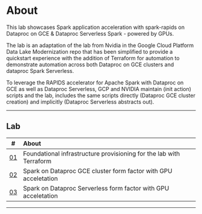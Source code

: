 # About

This lab showcases Spark application acceleration with spark-rapids on Dataproc on GCE & Dataproc Serverless Spark - powered by GPUs. 

The lab is an adaptation of the lab from Nvidia in the Google Cloud Platform Data Lake Modernization repo that has been simplified to provide a quickstart experience with the addition of Terraform for automation to demonstrate automation across both Dataproc on GCE clusters and dataproc Spark Serverless. 

To leverage the RAPIDS accelerator for Apache Spark with Dataproc on GCE as well as Dataproc Serverless, GCP and NVIDIA maintain (init action) scripts and the lab, includes the same scripts directly (Dataproc GCE cluster creation) and implicitly (Dataproc Serverless abstracts out). 

<hr>

## Lab

| # | About | 
| -- | :--- |  
| [01](Lab-Module-01.md) |  Foundational infrastructure provisioning for the lab with Terraform | 
| [02](Lab-Module-02.md) |  Spark on Dataproc GCE cluster form factor with GPU acceletation | 
| [03](Lab-Module-03.md) |  Spark on Dataproc Serverless form factor with GPU acceletation | 


<hr>

